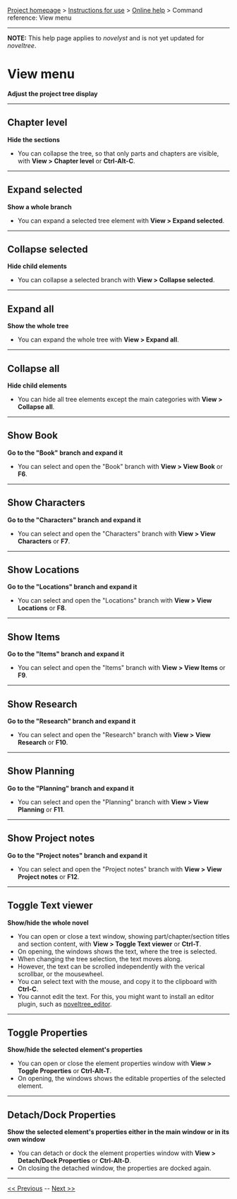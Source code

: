 [Project homepage](../index) > [Instructions for use](../usage) > [Online help](help) > Command reference: View menu

--- 

**NOTE:** This help page applies to *novelyst* and is not yet updated for *noveltree*.

# View menu 

**Adjust the project tree display**

--- 

## Chapter level

**Hide the sections**

- You can collapse the tree, so that only parts and chapters are visible, with **View > Chapter level** or **Ctrl-Alt-C**.

--- 

## Expand selected

**Show a whole branch**

- You can expand a selected tree element with **View > Expand selected**. 

--- 

## Collapse selected

**Hide child elements**

- You can collapse a selected branch with **View > Collapse selected**. 

--- 

## Expand all

**Show the whole tree**

- You can expand the whole tree with **View > Expand all**. 

--- 

## Collapse all

**Hide child elements**

- You can hide all tree elements except the main categories with **View > Collapse all**. 

--- 

## Show Book

**Go to the "Book" branch and expand it**

- You can select and open the "Book" branch with **View > View Book** or **F6**. 

--- 

## Show Characters

**Go to the "Characters" branch and expand it**

- You can select and open the "Characters" branch with **View > View Characters** or **F7**. 

--- 

## Show Locations

**Go to the "Locations" branch and expand it**

- You can select and open the "Locations" branch with **View > View Locations** or **F8**. 

--- 

## Show Items

**Go to the "Items" branch and expand it**

- You can select and open the "Items" branch with **View > View Items** or **F9**. 

--- 

## Show Research

**Go to the "Research" branch and expand it**

- You can select and open the "Research" branch with **View > View Research** or **F10**. 

--- 

## Show Planning

**Go to the "Planning" branch and expand it**

- You can select and open the "Planning" branch with **View > View Planning** or **F11**. 

--- 

## Show Project notes

**Go to the "Project notes" branch and expand it**

- You can select and open the "Project notes" branch with **View > View Project notes** or **F12**. 

--- 

## Toggle Text viewer

**Show/hide the whole novel**

- You can open or close a text window, showing part/chapter/section titles and section content, with **View > Toggle Text viewer** or **Ctrl-T**.
- On opening, the windows shows the text, where the tree is selected.
- When changing the tree selection, the text moves along.
- However, the text can be scrolled independently with the verical scrollbar, or the mousewheel. 
- You can select text with the mouse, and copy it to the clipboard with **Ctrl-C**.
- You cannot edit the text. For this, you might want to install an editor plugin, such as [noveltree_editor](https://peter88213.github.io/noveltree_editor/).

--- 

## Toggle Properties

**Show/hide the selected element's properties**

- You can open or close the element properties window with **View > Toggle Properties** or **Ctrl-Alt-T**.
- On opening, the windows shows the editable properties of the selected element.

--- 

## Detach/Dock Properties

**Show the selected element's properties either in the main window or in its own window**

- You can detach or dock the element properties window with **View > Detach/Dock Properties** or **Ctrl-Alt-D**.
- On closing the detached window, the properties are docked again.

--- 

[<< Previous](file_menu) -- [Next >>](part_menu)